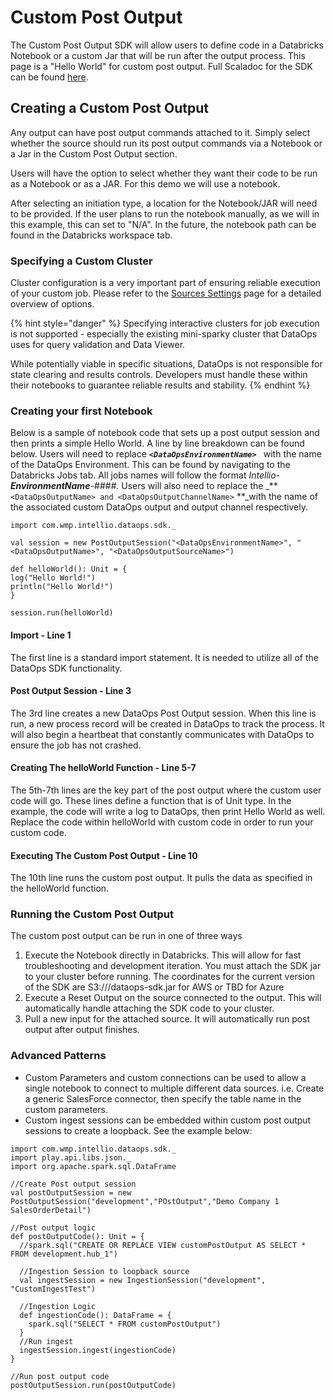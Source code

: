 # Custom Post Output

The Custom Post Output SDK will allow users to define code in a Databricks Notebook or a custom Jar that will be run after the output process. This page is a "Hello World" for custom post output. Full Scaladoc for the SDK can be found [here](https://docs.intellio.wmp.com/com/wmp/intellio/dataops/sdk/PostOutputSession.html).&#x20;

## Creating a Custom Post Output&#x20;

Any output can have post output commands attached to it. Simply select whether the source should run its post output commands via a Notebook or a Jar in the Custom Post Output section.&#x20;

Users will have the option to select whether they want their code to be run as a Notebook or as a JAR. For this demo we will use a notebook.&#x20;

After selecting an initiation type, a location for the Notebook/JAR will need to be provided. If the user plans to run the notebook manually, as we will in this example, this can set to "N/A". In the future, the notebook path can be found in the Databricks workspace tab.&#x20;

### Specifying a Custom Cluster

Cluster configuration is a very important part of ensuring reliable execution of your custom job. Please refer to the [Sources Settings](../source-configuration/source-details.md#cluster-type) page for a detailed overview of options.

{% hint style="danger" %}
Specifying interactive clusters for job execution is not supported - especially the existing mini-sparky cluster that DataOps uses for query validation and Data Viewer.

While potentially viable in specific situations, DataOps is not responsible for state clearing and results controls. Developers must handle these within their notebooks to guarantee reliable results and stability.&#x20;
{% endhint %}

### Creating your first Notebook

Below is a sample of notebook code that sets up a post output session and then prints a simple Hello World.  A line by line breakdown can be found below. Users will need to replace _**`<DataOpsEnvironmentName> `**_ with the name of the DataOps Environment. This can be found by navigating to the Databricks Jobs tab. All jobs names will follow the format _Intellio-**EnvironmentName**-####._ Users will also need to replace the _**`<DataOpsOutputName> and <DataOpsOutputChannelName>` **_with the name of the associated custom DataOps output and output channel respectively.

```
import com.wmp.intellio.dataops.sdk._

val session = new PostOutputSession("<DataOpsEnvironmentName>", "<DataOpsOutputName>", "<DataOpsOutputSourceName>") 

def helloWorld(): Unit = {
log("Hello World!")
println("Hello World!")
}

session.run(helloWorld)
```

#### Import - Line 1

The first line is a standard import statement. It is needed to utilize all of the DataOps SDK functionality.

#### Post Output Session - Line 3&#x20;

The 3rd line creates a new DataOps Post Output session. When this line is run, a new process record will be created in DataOps to track the process. It will also begin a heartbeat that constantly communicates with DataOps to ensure the job has not crashed.



#### Creating The helloWorld Function - Line 5-7

The 5th-7th lines are the key part of the post output where the custom user code will go. These lines define a function that is of Unit type. In the example, the code will write a log to DataOps, then print Hello World as well. Replace the code within helloWorld with custom code in order to run your custom code.

#### Executing The Custom Post Output - Line 10

The 10th line runs the custom post output. It pulls the data as specified in the helloWorld function.

### Running the Custom Post Output

The custom post output can be run in one of three ways

1. Execute the Notebook directly in Databricks. This will allow for fast troubleshooting and development iteration. You must attach the SDK jar to your cluster before running. The coordinates for the current version of the SDK are S3:///dataops-sdk.jar for AWS or TBD for Azure&#x20;
2. Execute a Reset Output on the source connected to the output. This will automatically handle attaching the SDK code to your cluster.&#x20;
3. Pull a new input for the attached source. It will automatically run post output after output finishes.

### Advanced Patterns

* Custom Parameters and custom connections can be used to allow a single notebook to connect to multiple different data sources. i.e. Create a generic SalesForce connector, then specify the table name in the custom parameters.&#x20;
* Custom ingest sessions can be embedded within custom post output sessions to create a loopback. See the example below:

```
import com.wmp.intellio.dataops.sdk._
import play.api.libs.json._
import org.apache.spark.sql.DataFrame

//Create Post output session
val postOutputSession = new PostOutputSession("development","POstOutput","Demo Company 1 SalesOrderDetail")

//Post output logic
def postOutputCode(): Unit = {
  //spark.sql("CREATE OR REPLACE VIEW customPostOutput AS SELECT * FROM development.hub_1")
  
  //Ingestion Session to loopback source
  val ingestSession = new IngestionSession("development", "CustomIngestTest")
  
  //Ingestion Logic
  def ingestionCode(): DataFrame = {
    spark.sql("SELECT * FROM customPostOutput")
  }
  //Run ingest
  ingestSession.ingest(ingestionCode)
}

//Run post output code
postOutputSession.run(postOutputCode)
```
